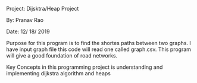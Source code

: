 Project: Dijsktra/Heap Project

By: Pranav Rao

Date: 12/ 18/ 2019

Purpose for this program is to find the shortes paths between two graphs. I have input graph file this code will read one called graph.csv. This program will give a good foundation of road networks.


Key Concepts in this programming project is understanding and implementing dijkstra algorithm and heaps

